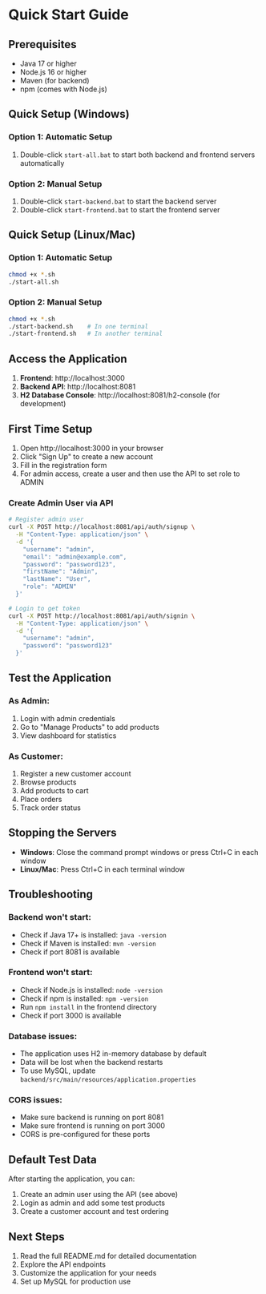 # Quick Start Guide

## Prerequisites
- Java 17 or higher
- Node.js 16 or higher
- Maven (for backend)
- npm (comes with Node.js)

## Quick Setup (Windows)

### Option 1: Automatic Setup
1. Double-click `start-all.bat` to start both backend and frontend servers automatically

### Option 2: Manual Setup
1. Double-click `start-backend.bat` to start the backend server
2. Double-click `start-frontend.bat` to start the frontend server

## Quick Setup (Linux/Mac)

### Option 1: Automatic Setup
```bash
chmod +x *.sh
./start-all.sh
```

### Option 2: Manual Setup
```bash
chmod +x *.sh
./start-backend.sh    # In one terminal
./start-frontend.sh   # In another terminal
```

## Access the Application

1. **Frontend**: http://localhost:3000
2. **Backend API**: http://localhost:8081
3. **H2 Database Console**: http://localhost:8081/h2-console (for development)

## First Time Setup

1. Open http://localhost:3000 in your browser
2. Click "Sign Up" to create a new account
3. Fill in the registration form
4. For admin access, create a user and then use the API to set role to ADMIN

### Create Admin User via API
```bash
# Register admin user
curl -X POST http://localhost:8081/api/auth/signup \
  -H "Content-Type: application/json" \
  -d '{
    "username": "admin",
    "email": "admin@example.com", 
    "password": "password123",
    "firstName": "Admin",
    "lastName": "User",
    "role": "ADMIN"
  }'

# Login to get token
curl -X POST http://localhost:8081/api/auth/signin \
  -H "Content-Type: application/json" \
  -d '{
    "username": "admin",
    "password": "password123"
  }'
```

## Test the Application

### As Admin:
1. Login with admin credentials
2. Go to "Manage Products" to add products
3. View dashboard for statistics

### As Customer:
1. Register a new customer account
2. Browse products
3. Add products to cart
4. Place orders
5. Track order status

## Stopping the Servers

- **Windows**: Close the command prompt windows or press Ctrl+C in each window
- **Linux/Mac**: Press Ctrl+C in each terminal window

## Troubleshooting

### Backend won't start:
- Check if Java 17+ is installed: `java -version`
- Check if Maven is installed: `mvn -version`
- Check if port 8081 is available

### Frontend won't start:
- Check if Node.js is installed: `node -version`
- Check if npm is installed: `npm -version`
- Run `npm install` in the frontend directory
- Check if port 3000 is available

### Database issues:
- The application uses H2 in-memory database by default
- Data will be lost when the backend restarts
- To use MySQL, update `backend/src/main/resources/application.properties`

### CORS issues:
- Make sure backend is running on port 8081
- Make sure frontend is running on port 3000
- CORS is pre-configured for these ports

## Default Test Data

After starting the application, you can:
1. Create an admin user using the API (see above)
2. Login as admin and add some test products
3. Create a customer account and test ordering

## Next Steps

1. Read the full README.md for detailed documentation
2. Explore the API endpoints
3. Customize the application for your needs
4. Set up MySQL for production use
